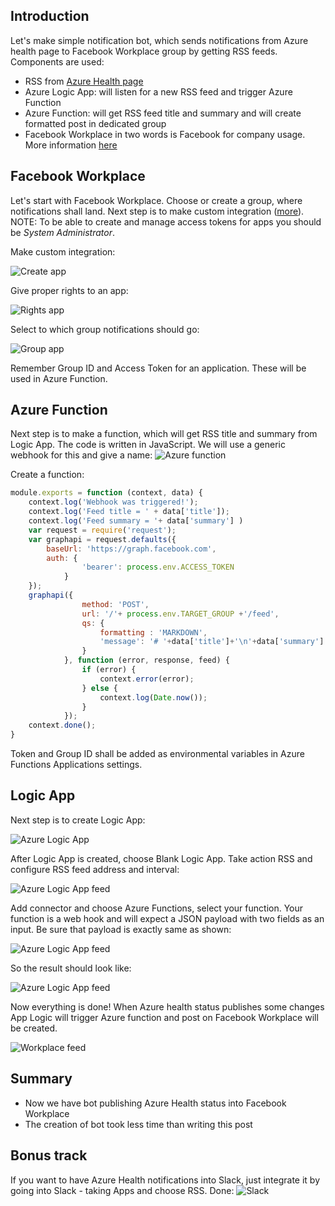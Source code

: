 

## Introduction
Let's make simple notification bot, which sends notifications from Azure health page to Facebook Workplace group by getting RSS feeds. Components are used:
* RSS from [Azure Health page](https://azure.microsoft.com/en-us/status/)
* Azure Logic App: will listen for a new RSS feed and trigger Azure Function
* Azure Function: will get RSS feed title and summary and will create formatted post in dedicated group 
* Facebook Workplace in two words is Facebook for company usage. More information [here](https://www.facebook.com/workplace)


## Facebook Workplace
Let's start with Facebook Workplace. Choose or create a group, where notifications shall land. Next step is to make custom integration ([more](https://developers.facebook.com/docs/workplace/integrations/custom-integrations/apps)). 
NOTE: To be able to create and manage access tokens for apps you should be *System Administrator*.


Make custom integration:

![Create app](https://publicbw.blob.core.windows.net/articlerss/workplace_app_0.png)

Give proper rights to an app:

![Rights app](https://publicbw.blob.core.windows.net/articlerss/workplace_app_1.png)

Select to which group notifications should go:

![Group app](https://publicbw.blob.core.windows.net/articlerss/workplace_app_2.png)


Remember Group ID and Access Token for an application. These will be used in Azure Function.


## Azure Function
Next step is to make a function, which will get RSS title and summary from Logic App. The code is written in JavaScript. We will use a generic webhook for this and give a name:
![Azure function](https://publicbw.blob.core.windows.net/articlerss/Azure_function_create.png)

Create a function:

```javascript
module.exports = function (context, data) {
    context.log('Webhook was triggered!');
    context.log('Feed title = ' + data['title']);
    context.log('Feed summary = '+ data['summary'] )
    var request = require('request');
    var graphapi = request.defaults({ 
        baseUrl: 'https://graph.facebook.com',
        auth: {
                'bearer': process.env.ACCESS_TOKEN
            }
    });
    graphapi({
                method: 'POST',
                url: '/'+ process.env.TARGET_GROUP +'/feed',
                qs: {
                    formatting : 'MARKDOWN',
                    'message': '# '+data['title']+'\n'+data['summary']
                }
            }, function (error, response, feed) {
                if (error) {
                    context.error(error);
                } else {
                    context.log(Date.now());
                }
            });
    context.done();
}
```

Token and Group ID shall be added as environmental variables in Azure Functions Applications settings.


## Logic App

Next step is to create Logic App:

![Azure Logic App](https://publicbw.blob.core.windows.net/articlerss/Create_logic_app.png)

After Logic App is created, choose Blank Logic App. Take action RSS and configure RSS feed address and interval:

![Azure Logic App feed](feed_publishing)

Add connector and choose Azure Functions, select your function. Your function is a web hook and will expect a JSON payload with two fields as an input.  Be sure that payload is exactly same as shown:

![Azure Logic App feed](https://publicbw.blob.core.windows.net/articlerss/feed_config.png)

So the result should look like:

![Azure Logic App feed](https://publicbw.blob.core.windows.net/articlerss/feed_result.png)

Now everything is done! When Azure health status publishes some changes App Logic will trigger Azure function and post on Facebook Workplace will be created.

![Workplace feed](https://publicbw.blob.core.windows.net/articlerss/workplace_result.png)


## Summary
* Now we have bot publishing Azure Health status into Facebook Workplace
* The creation of bot took less time than writing this post


## Bonus track
If you want to have Azure Health notifications into Slack, just integrate it by going into Slack - taking Apps and choose RSS.
Done:
![Slack](https://publicbw.blob.core.windows.net/articlerss/slack.png)








